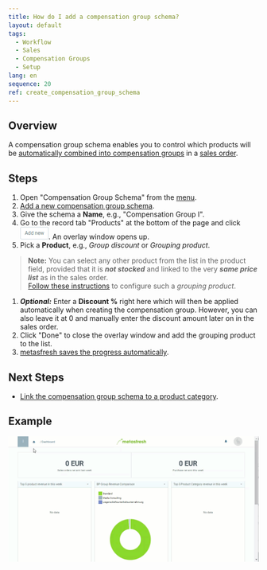 ```yaml
---
title: How do I add a compensation group schema?
layout: default
tags:
  - Workflow
  - Sales
  - Compensation Groups
  - Setup
lang: en
sequence: 20
ref: create_compensation_group_schema
---
```


## Overview
A compensation group schema enables you to control which products will be [automatically combined into compensation groups](Create_automatic_compensation_groups) in a [sales order](SalesOrder_recording).

## Steps
1. Open "Compensation Group Schema" from the [menu](Menu).
1. [Add a new compensation group schema](New_Record_Window).
1. Give the schema a **Name**, e.g., "Compensation Group I".
1. Go to the record tab "Products" at the bottom of the page and click ![](assets/Add_New_Button.png). An overlay window opens up.
1. Pick a **Product**, e.g., *Group discount* or *Grouping product*.
 >**Note:** You can select any other product from the list in the product field, provided that it is ***not stocked*** and linked to the very ***same price list*** as in the sales order.<br>
 [Follow these instructions](Add_grouping_product) to configure such a *grouping product*.

1. ***Optional:*** Enter a **Discount %** right here which will then be applied automatically when creating the compensation group. However, you can also leave it at 0 and manually enter the discount amount later on in the sales order.
1. Click "Done" to close the overlay window and add the grouping product to the list.
1. [metasfresh saves the progress automatically](Saveindicator).

## Next Steps
- [Link the compensation group schema to a product category](Compensation_group_schema_product_category).

## Example
![](assets/Create_compensation_group_schema.gif)
